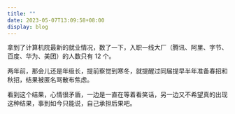 ```yaml
---
title: ""
date: 2023-05-07T13:09:58+08:00
display: blog
---
```


拿到了计算机院最新的就业情况，数了一下，入职一线大厂（腾讯、阿里、字节、百度、华为、美团）的人数只有 12 个。

两年前，那会儿还是年级长，提前察觉到寒冬，就提醒过同届提早半年准备春招和秋招，结果被匿名骂散布焦虑。

看到这个结果，心情很矛盾，一边是一直在等着看笑话，另一边又不希望真的出现这种结果，事到如今只能说，自己承担后果吧。
